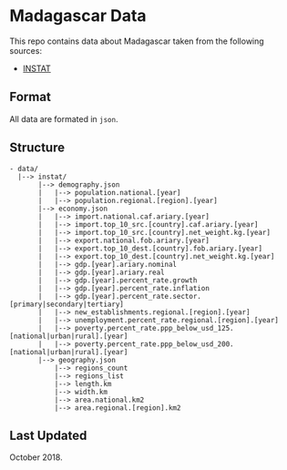 # Madagascar Data

This repo contains data about Madagascar taken from the following sources:

- [INSTAT](https://www.instat.mg)

## Format

All data are formated in `json`.

## Structure

```
- data/
  |--> instat/
       |--> demography.json
       |   |--> population.national.[year]
       |   |--> population.regional.[region].[year]
       |--> economy.json
       |   |--> import.national.caf.ariary.[year]
       |   |--> import.top_10_src.[country].caf.ariary.[year]
       |   |--> import.top_10_src.[country].net_weight.kg.[year]
       |   |--> export.national.fob.ariary.[year]
       |   |--> export.top_10_dest.[country].fob.ariary.[year]
       |   |--> export.top_10_dest.[country].net_weight.kg.[year]
       |   |--> gdp.[year].ariary.nominal
       |   |--> gdp.[year].ariary.real
       |   |--> gdp.[year].percent_rate.growth
       |   |--> gdp.[year].percent_rate.inflation
       |   |--> gdp.[year].percent_rate.sector.[primary|secondary|tertiary]
       |   |--> new_establishments.regional.[region].[year]
       |   |--> unemployment.percent_rate.regional.[region].[year]
       |   |--> poverty.percent_rate.ppp_below_usd_125.[national|urban|rural].[year]
       |   |--> poverty.percent_rate.ppp_below_usd_200.[national|urban|rural].[year]
       |--> geography.json
           |--> regions_count
           |--> regions_list
           |--> length.km
           |--> width.km
           |--> area.national.km2
           |--> area.regional.[region].km2
```


## Last Updated

October 2018.
